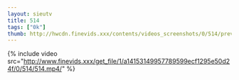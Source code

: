 ```yaml
--- 
layout: sieutv
title: 514
tags: ["0k"]
thumb: http://hwcdn.finevids.xxx/contents/videos_screenshots/0/514/preview.mp4.jpg
---
```

{% include video src="http://www.finevids.xxx/get_file/1/a14153149957789599ecf1295e50d24f/0/514/514.mp4/" %} 

